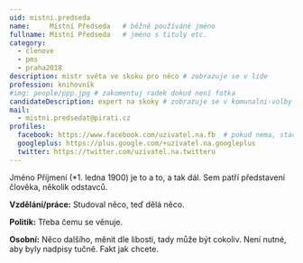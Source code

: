 ```yaml
---
uid: mistni.predseda
name:     Místní Předseda  	# běžně používáné jméno
fullname: Místní Předseda  	# jméno s tituly etc.
category:
  - clenove
  - pms
  - praha2018
description: mistr světa ve skoku pro něco # zobrazuje se v lide
profession: knihovník
#img: people/ppp.jpg # zakomentuj radek dokud není fotka
candidateDescription: expert na skoky # zobrazuje se v komunalni-volby
mail:
  - mistni.predsedat@pirati.cz
profiles:
  facebook: https://www.facebook.com/uzivatel.na.fb  # pokud nema, staci smazat tuto radku
  googleplus: https://plus.google.com/+uzivatel.na.googleplus
  twitter: https://twitter.com/uzivatel.na.twitteru
---
```


Jméno Příjmení (*1. ledna 1900) je to a to, a tak dál. Sem patří představení člověka, několik odstavců.

**Vzdělání/práce:** Studoval něco, teď dělá něco.

**Politik:** Třeba čemu se věnuje.

**Osobní:** Něco dalšího, měnit dle libosti, tady může být cokoliv. Není nutné, aby byly nadpisy tučně. Fakt jak chcete.

